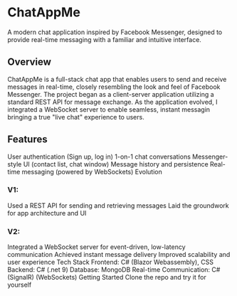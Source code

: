 # ChatAppMe
A modern chat application inspired by Facebook Messenger, designed to provide real-time messaging with a familiar and intuitive interface.

## Overview
ChatAppMe is a full-stack chat app that enables users to send and receive messages in real-time, closely resembling the look and feel of Facebook Messenger. The project began as a client-server application utilizing a standard REST API for message exchange. As the application evolved, I integrated a WebSocket server to enable seamless, instant messagin bringing a true "live chat" experience to users.

## Features
User authentication (Sign up, log in)
1-on-1 chat conversations
Messenger-style UI (contact list, chat window)
Message history and persistence
Real-time messaging (powered by WebSockets)
Evolution
### V1:

Used a REST API for sending and retrieving messages
Laid the groundwork for app architecture and UI
### V2:

Integrated a WebSocket server for event-driven, low-latency communication
Achieved instant message delivery
Improved scalability and user experience
Tech Stack
Frontend: C# (Blazor Webassembly), CSS
Backend: C# (.net 9)
Database: MongoDB
Real-time Communication: C# (SignalR) (WebSockets)
Getting Started
Clone the repo and try it for yourself

